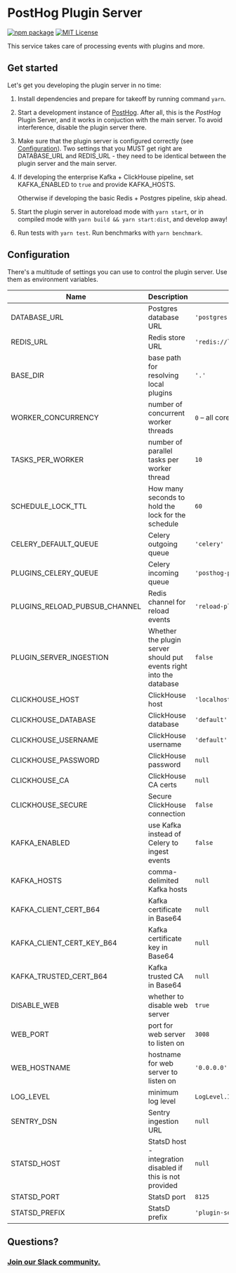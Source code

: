 # PostHog Plugin Server

[![npm package](https://img.shields.io/npm/v/posthog-plugin-server?style=flat-square)](https://www.npmjs.com/package/posthog-plugin-server)
[![MIT License](https://img.shields.io/badge/License-MIT-red.svg?style=flat-square)](https://opensource.org/licenses/MIT)

This service takes care of processing events with plugins and more.

## Get started

Let's get you developing the plugin server in no time:

1. Install dependencies and prepare for takeoff by running command `yarn`.

1. Start a development instance of [PostHog](/PostHog/posthog). After all, this is the _PostHog_ Plugin Server, and it works in conjuction with the main server. To avoid interference, disable the plugin server there.

1. Make sure that the plugin server is configured correctly (see [Configuration](#Configuration)). Two settings that you MUST get right are DATABASE_URL and REDIS_URL - they need to be identical between the plugin server and the main server.

1. If developing the enterprise Kafka + ClickHouse pipeline, set KAFKA_ENABLED to `true` and provide KAFKA_HOSTS.

    Otherwise if developing the basic Redis + Postgres pipeline, skip ahead.

1. Start the plugin server in autoreload mode with `yarn start`, or in compiled mode with `yarn build && yarn start:dist`, and develop away!

1. Run tests with `yarn test`. Run benchmarks with `yarn benchmark`.

## Configuration

There's a multitude of settings you can use to control the plugin server. Use them as environment variables.

| Name                          | Description                                                         | Default value                         |
| ----------------------------- | ------------------------------------------------------------------- | ------------------------------------- |
| DATABASE_URL                  | Postgres database URL                                               | `'postgres://localhost:5432/posthog'` |
| REDIS_URL                     | Redis store URL                                                     | `'redis://localhost'`                 |
| BASE_DIR                      | base path for resolving local plugins                               | `'.'`                                 |
| WORKER_CONCURRENCY            | number of concurrent worker threads                                 | `0` – all cores                       |
| TASKS_PER_WORKER              | number of parallel tasks per worker thread                          | `10`                                  |
| SCHEDULE_LOCK_TTL             | How many seconds to hold the lock for the schedule                  | `60`                                  |
| CELERY_DEFAULT_QUEUE          | Celery outgoing queue                                               | `'celery'`                            |
| PLUGINS_CELERY_QUEUE          | Celery incoming queue                                               | `'posthog-plugins'`                   |
| PLUGINS_RELOAD_PUBSUB_CHANNEL | Redis channel for reload events                                     | `'reload-plugins'`                    |
| PLUGIN_SERVER_INGESTION       | Whether the plugin server should put events right into the database | `false`                               |
| CLICKHOUSE_HOST               | ClickHouse host                                                     | `'localhost'`                         |
| CLICKHOUSE_DATABASE           | ClickHouse database                                                 | `'default'`                           |
| CLICKHOUSE_USERNAME           | ClickHouse username                                                 | `'default'`                           |
| CLICKHOUSE_PASSWORD           | ClickHouse password                                                 | `null`                                |
| CLICKHOUSE_CA                 | ClickHouse CA certs                                                 | `null`                                |
| CLICKHOUSE_SECURE             | Secure ClickHouse connection                                        | `false`                               |
| KAFKA_ENABLED                 | use Kafka instead of Celery to ingest events                        | `false`                               |
| KAFKA_HOSTS                   | comma-delimited Kafka hosts                                         | `null`                                |
| KAFKA_CLIENT_CERT_B64         | Kafka certificate in Base64                                         | `null`                                |
| KAFKA_CLIENT_CERT_KEY_B64     | Kafka certificate key in Base64                                     | `null`                                |
| KAFKA_TRUSTED_CERT_B64        | Kafka trusted CA in Base64                                          | `null`                                |
| DISABLE_WEB                   | whether to disable web server                                       | `true`                                |
| WEB_PORT                      | port for web server to listen on                                    | `3008`                                |
| WEB_HOSTNAME                  | hostname for web server to listen on                                | `'0.0.0.0'`                           |
| LOG_LEVEL                     | minimum log level                                                   | `LogLevel.Info`                       |
| SENTRY_DSN                    | Sentry ingestion URL                                                | `null`                                |
| STATSD_HOST                   | StatsD host - integration disabled if this is not provided          | `null`                                |
| STATSD_PORT                   | StatsD port                                                         | `8125`                                |
| STATSD_PREFIX                 | StatsD prefix                                                       | `'plugin-server.'`                    |

## Questions?

### [Join our Slack community.](posthog.com/slack)
